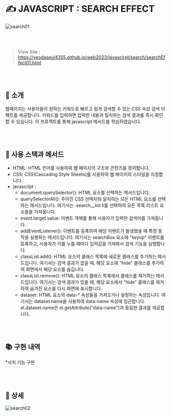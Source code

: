 # ✍️ JAVASCRIPT : SEARCH EFFECT

![search01](https://github.com/YeoDaSeul4355/SearchEffect/assets/125419623/e217ab1a-d83d-44e8-81e9-c95875198a11)

<br><br>

> View Site : https://yeodaseul4355.github.io/web2023/javascirpt/search/searchEffect01.html

<br><br>

## 👋 소개
웹페이지는 사용자들이 원하는 키워드로 빠르고 쉽게 검색할 수 있는 CSS 속성 검색 이펙트를 제공합니다. 키워드를 입력하면 입력한 내용과 일치하는 검색 결과를 즉시 확인할 수 있습니다.
이 프로젝트를 통해 javascript 메서드를 학습하였습니다.

<br><br>

## 🔧 사용 스택과 메서드
* HTML: HTML 언어를 사용하여 웹 페이지의 구조와 콘텐츠를 정의합니다.
* CSS: CSS(Cascading Style Sheets)를 사용하여 웹 페이지의 스타일을 지정합니다.
* javascript :
  * document.querySelector(): HTML 요소를 선택하는 메서드입니다.
  * querySelectorAll(): 주어진 CSS 선택자와 일치하는 모든 HTML 요소를 선택하는 메서드입니다. 여기서는 .search__list li를 선택하여 모든 목록 리스트 요소들을 가져옵니다.
  * event.target.value: 이벤트 객체를 통해 사용자가 입력한 검색어를 가져옵니다.
  * addEventListener(): 이벤트를 등록하여 해당 이벤트가 발생했을 때 특정 동작을 실행하는 메서드입니다. 여기서는 searchBox 요소에 "keyup" 이벤트를 등록하고, 사용자가 키를 누를 때마다 입력값을 가져와서 검색 기능을 실행합니다.
  * classList.add(): HTML 요소의 클래스 목록에 새로운 클래스를 추가하는 메서드입니다. 여기서는 검색 결과가 없을 때, 해당 요소에 "hide" 클래스를 추가하여 화면에서 해당 요소를 숨깁니다.
  * classList.remove(): HTML 요소의 클래스 목록에서 클래스를 제거하는 메서드입니다. 여기서는 검색 결과가 있을 때, 해당 요소에서 "hide" 클래스를 제거하여 숨겨진 요소를 다시 화면에 표시합니다.
  * dataset: HTML 요소의 data-* 속성들을 가져오거나 설정하는 속성입니다. 여기서는 dataset.name을 사용하여 data-name 속성에 접근합니다. el.dataset.name은 el.getAttribute("data-name")과 동일한 결과를 제공합니다.

<br><br>

## 📚 구현 내역

*서치 기능 구현

<br><br>
## 📸 상세
![search02](https://github.com/YeoDaSeul4355/SearchEffect/assets/125419623/0e3e9bad-1a4a-4630-9fee-15de2956e57b)
